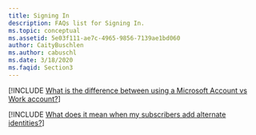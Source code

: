```yaml
---
title: Signing In
description: FAQs list for Signing In.
ms.topic: conceptual
ms.assetid: 5e03f111-ae7c-4965-9856-7139ae1bd060
author: CaityBuschlen
ms.author: cabuschl
ms.date: 3/18/2020
ms.faqid: Section3
---
```


[!INCLUDE [What is the difference between using a Microsoft Account vs Work account?](/includes/ms-vs-work-accounts.md)]

[!INCLUDE [What does it mean when my subscribers add alternate identities?](/includes/adding-alternate-identities.md)]
